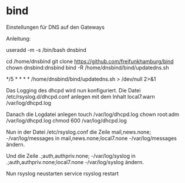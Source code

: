 # bind

Einstellungen für DNS auf den Gateways



Anleitung:

useradd -m -s /bin/bash dnsbind


cd /home/dnsbind
git clone https://github.com/freifunkhamburg/bind
chown dnsbind:dnsbind bind -R
/home/dnsbind/bind/updatedns.sh


*/5 * * * * /home/dnsbind/bind/updatedns.sh > /dev/null 2>&1

Das Logging des dhcpd wird nun konfiguriert. Die Datei /etc/rsyslog.d/dhcpd.conf anlegen mit dem Inhalt
local7.warn /var/log/dhcpd.log

Danach die Logdatei anlegen
touch /var/log/dhcpd.log
chown root:adm /var/log/dhcpd.log
chmod 600 /var/log/dhcpd.log

Nun in der Datei /etc/rsyslog.conf die Zeile
mail,news.none;              -/var/log/messages
in
mail,news.none;local7.none              -/var/log/messages
ändern.

Und die Zeile
*.*;auth,authpriv.none;              -/var/log/syslog
in
*.*;auth,authpriv.none;local7.none              -/var/log/syslog
ändern.

Nun rsyslog neustarten
service rsyslog restart
